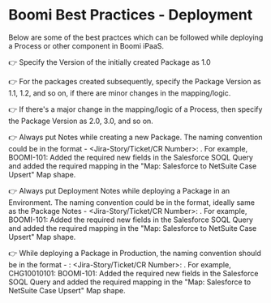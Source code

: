 # Boomi Best Practices - Deployment
Below are some of the best practces which can be followed while deploying a Process or other component in Boomi iPaaS.

:point_right: Specify the Version of the initially created Package as 1.0

:point_right: For the packages created subsequently, specify the Package Version as 1.1, 1.2, and so on, if there are minor changes in the mapping/logic.

:point_right: If there's a major change in the mapping/logic of a Process, then specify the Package Version as 2.0, 3.0, and so on.

:point_right: Always put Notes while creating a new Package. The naming convention could be in the format - <Jira-Story/Ticket/CR Number>: <One-liner description>. For example, BOOMI-101: Added the required new fields in the Salesforce SOQL Query and added the required mapping in the "Map: Salesforce to NetSuite Case Upsert" Map shape.

:point_right: Always put Deployment Notes while deploying a Package in an Environment. The naming convention could be in the format, ideally same as the Package Notes - <Jira-Story/Ticket/CR Number>: <One-liner description>. For example, BOOMI-101: Added the required new fields in the Salesforce SOQL Query and added the required mapping in the "Map: Salesforce to NetSuite Case Upsert" Map shape.

:point_right: While deploying a Package in Production, the naming convention should be in the format - <Change Request Number>: <Jira-Story/Ticket/CR Number>: <One-liner description>. For example, CHG10010101: BOOMI-101: Added the required new fields in the Salesforce SOQL Query and added the required mapping in the "Map: Salesforce to NetSuite Case Upsert" Map shape.
